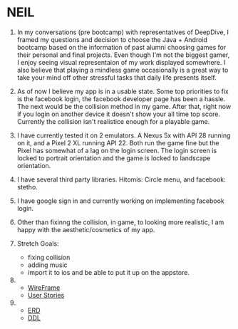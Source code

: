 # NEIL
1. In my conversations (pre bootcamp) with representatives of DeepDive, I framed my questions and decision to choose the 
Java + Android bootcamp based on the information of past alumni choosing games for their personal and final projects. Even though
I'm not the biggest gamer, I enjoy seeing visual representaion of my work displayed somewhere. I also believe that playing a 
mindless game occasionally is a great way to take your mind off other stressful tasks that daily life presents itself.

2. As of now I believe my app is in a usable state. Some top priorities to fix is the facebook login, the facebook developer 
page has been a hassle. The next would be the collision method in my game. After that, right now if you login on another device 
it doesn't show your all time top score. Currently the collision isn't realistice enough for a playable game.

3. I have currently tested it on 2 emulators. A Nexus 5x with API 28 running on it, and a Pixel 2 XL running API 22. Both run
the game fine but the Pixel has somewhat of a lag on the login screen. The login screen is locked to portrait orientation and the
game is locked to landscape orientation.

4. I have several third party libraries. Hitomis: Circle menu, and facebook: stetho.

5. I have google sign in and currently working on implementing facebook login.

6. Other than fixinng the collision, in game, to looking more realistic, I am happy with the aesthetic/cosmetics of my app.

7. Stretch Goals: 
    * fixing collision
    * adding music
    * import it to ios and be able to put it up on the appstore. 
    
8. * [WireFrame](docs/NEIL_wireframe.pdf)
   * [User Stories](docs/UserStories.pdf)

9. * [ERD](docs/NEIL_Erd.png)
   * [DDL](docs/ddl.sql)
